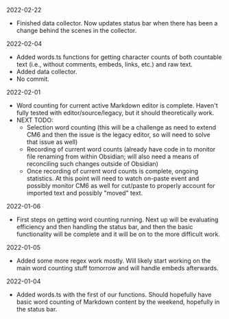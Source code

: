 2022-02-22
 - Finished data collector. Now updates status bar when there has been a change behind the scenes in the collector.

2022-02-04
 - Added words.ts functions for getting character counts of both countable text (i.e., without comments, embeds, links, etc.) and raw text.
 - Added data collector.
 - No commit.

2022-02-01
 - Word counting for current active Markdown editor is complete. Haven't fully tested with editor/source/legacy, but it should theoretically work.
 - NEXT TODO:
   - Selection word counting (this will be a challenge as need to extend CM6 and then the issue is the legacy editor, so will need to solve that issue as well)
   - Recording of current word counts (already have code in to monitor file renaming from within Obsidian; will also need a means of reconciling such changes outside of Obsidian)
   - Once recording of current word counts is complete, ongoing statistics. At this point will need to watch on-paste event and possibly monitor CM6 as well for cut/paste to properly account for imported text and possibly "moved" text.

2022-01-06
 - First steps on getting word counting running. Next up will be evaluating efficiency and then handling the status bar, and then the basic functionality will be complete and it will be on to the more difficult work.

2022-01-05
 - Added some more regex work mostly. Will likely start working on the main word counting stuff tomorrow and will handle embeds afterwards.

2022-01-04
 - Added words.ts with the first of our functions. Should hopefully have basic word counting of Markdown content by the weekend, hopefully in the status bar.